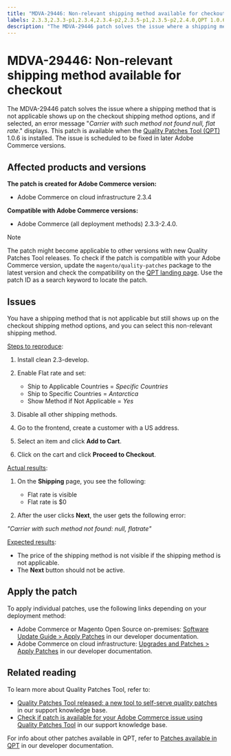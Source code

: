 ```yaml
---
title: "MDVA-29446: Non-relevant shipping method available for checkout"
labels: 2.3.3,2.3.3-p1,2.3.4,2.3.4-p2,2.3.5-p1,2.3.5-p2,2.4.0,QPT 1.0.6,QPT patches,Magento Commerce,Magento Commerce Cloud,checkout,shipping,support tools,Adobe Commerce,cloud infrastructure,on-premises
description: "The MDVA-29446 patch solves the issue where a shipping method that is not applicable shows up on the checkout shipping method options, and if selected, an error message \"*Carrier with such method not found null, flat rate*.\" displays. This patch is available when the [Quality Patches Tool (QPT)](https://support.magento.com/hc/en-us/articles/360047139492) 1.0.6 is installed. The issue is scheduled to be fixed in later Adobe Commerce versions."
---
```


# MDVA-29446: Non-relevant shipping method available for checkout

The MDVA-29446 patch solves the issue where a shipping method that is not applicable shows up on the checkout shipping method options, and if selected, an error message "*Carrier with such method not found null, flat rate*." displays. This patch is available when the [Quality Patches Tool (QPT)](https://support.magento.com/hc/en-us/articles/360047139492) 1.0.6 is installed. The issue is scheduled to be fixed in later Adobe Commerce versions.

## Affected products and versions

**The patch is created for Adobe Commerce version:**

* Adobe Commerce on cloud infrastructure 2.3.4

**Compatible with Adobe Commerce versions:**

* Adobe Commerce (all deployment methods) 2.3.3-2.4.0.

>[!NOTE]
>
>The patch might become applicable to other versions with new Quality Patches Tool releases. To check if the patch is compatible with your Adobe Commerce version, update the `magento/quality-patches` package to the latest version and check the compatibility on the [QPT landing page](https://devdocs.magento.com/quality-patches/tool.html#patch-grid). Use the patch ID as a search keyword to locate the patch.

## Issues

You have a shipping method that is not applicable but still shows up on the checkout shipping method options, and you can select this non-relevant shipping method.

<u>Steps to reproduce</u>:

1. Install clean 2.3-develop.
1. Enable Flat rate and set:

    * Ship to Applicable Countries = *Specific Countries*
    * Ship to Specific Countries = *Antarctica*
    * Show Method if Not Applicable = *Yes*

1. Disable all other shipping methods.
1. Go to the frontend, create a customer with a US address.
1. Select an item and click **Add to Cart**.
1. Click on the cart and click **Proceed to Checkout**.

<u>Actual results</u>:

1. On the **Shipping** page, you see the following:

    * Flat rate is visible
    * Flat rate is $0
1. After the user clicks **Next**, the user gets the following error:

 *"Carrier with such method not found: null, flatrate"*

<u>Expected results</u>:

* The price of the shipping method is not visible if the shipping method is not applicable.
* The **Next** button should not be active.

## Apply the patch

To apply individual patches, use the following links depending on your deployment method:

* Adobe Commerce or Magento Open Source on-premises: [Software Update Guide > Apply Patches](https://devdocs.magento.com/guides/v2.4/comp-mgr/patching/mqp.html) in our developer documentation.
* Adobe Commerce on cloud infrastructure: [Upgrades and Patches > Apply Patches](https://devdocs.magento.com/cloud/project/project-patch.html) in our developer documentation.

## Related reading

To learn more about Quality Patches Tool, refer to:

* [Quality Patches Tool released: a new tool to self-serve quality patches](https://support.magento.com/hc/en-us/articles/360047139492) in our support knowledge base.
* [Check if patch is available for your Adobe Commerce issue using Quality Patches Tool](https://support.magento.com/hc/en-us/articles/360047125252) in our support knowledge base.

For info about other patches available in QPT, refer to [Patches available in QPT](https://devdocs.magento.com/quality-patches/tool.html#patch-grid) in our developer documentation. 
